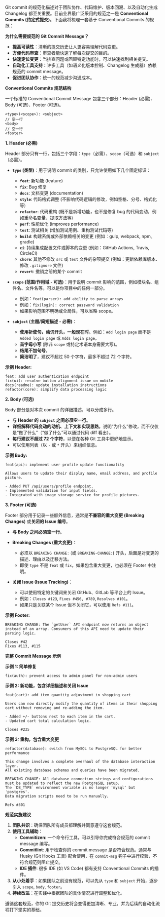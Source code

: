 Git commit 的规范化描述对于团队协作、代码维护、版本回溯、以及自动化生成 Changelog 都至关重要。目前业界最广泛采用的规范之一是 **Conventional Commits (约定式提交)**。下面我将梳理一套基于 Conventional Commits 的规范：

**为什么需要规范的 Git Commit Message？**

* **提高可读性**：清晰的提交历史让人更容易理解代码变更。
* **方便代码审查**：审查者能快速了解每次提交的目的。
* **快速定位变更**：当排查问题或回顾特定功能时，可以快速找到相关提交。
* **自动化工具支持**：许多工具（如语义化版本控制、Changelog 生成器）依赖规范的 commit message。
* **促进团队协作**：统一的规范减少沟通成本。

**Conventional Commits 规范结构**

一个标准的 Conventional Commit Message 包含三个部分：Header (必需)、Body (可选)、Footer (可选)。

```
<type>(<scope>): <subject>
// 空一行
<body>
// 空一行
<footer>
```

**1. Header (必需)**

Header 部分只有一行，包括三个字段：`type`（必需）、`scope`（可选）和 `subject`（必需）。

* **`type` (类型)**：用于说明 commit 的类别，只允许使用如下几个固定标识：
    * **`feat`**: 新功能 (feature)
    * **`fix`**: Bug 修复
    * **`docs`**: 文档变更 (documentation)
    * **`style`**: 代码格式调整 (不影响代码逻辑的修改，例如空格、分号、格式化等)
    * **`refactor`**: 代码重构 (既不是新增功能，也不是修复 bug 的代码变动，例如重命名变量、提取方法等)
    * **`perf`**: 性能优化 (improves performance)
    * **`test`**: 测试相关 (增加测试用例、重构测试代码等)
    * **`build`**: 构建系统或外部依赖相关的变更 (例如：gulp, webpack, npm, gradle)
    * **`ci`**: 持续集成配置文件或脚本的变更 (例如：GitHub Actions, Travis, CircleCI)
    * **`chore`**: 其他不修改 `src` 或 `test` 文件的杂项提交 (例如：更新依赖库版本、修改 `.gitignore` 文件)
    * **`revert`**: 撤销之前的某个 commit

* **`scope` (范围/作用域 - 可选)**：用于说明 commit 影响的范围，例如模块名、组件名、文件名等。可以是你项目中的任何一部分。
    * 例如：`feat(parser): add ability to parse arrays`
    * 例如：`fix(login): correct password validation`
    * 如果影响范围不明确或全局性，可以省略 scope。

* **`subject` (主题/简短描述 - 必需)**：
    * **使用祈使句，动词开头，一般现在时**。例如：`Add login page` 而不是 `Added login page` 或 `Adds login page`。
    * **首字母小写** (除非 `scope` 或特定术语本身需要大写)。
    * **结尾不加句号**。
    * **简洁明了**，建议不超过 50 个字符，最多不超过 72 个字符。

**示例 Header:**
```
feat: add user authentication endpoint
fix(ui): resolve button alignment issue on mobile
docs(readme): update installation instructions
refactor(core): simplify data processing logic
```

**2. Body (可选)**

Body 部分是对本次 commit 的详细描述，可以分成多行。

* **与 Header 的 `subject` 之间必须空一行**。
* **详细解释代码变动的动机、上下文和实现思路**。说明“为什么”修改，而不仅仅是“做了什么”（“做了什么”可以通过代码 diff 看出）。
* **每行建议不超过 72 个字符**，以便在各种 Git 工具中更好地显示。
* 可以使用列表（以 `-` 或 `*` 开头）来组织信息。

**示例 Body:**
```
feat(api): implement user profile update functionality

Allows users to update their display name, email address, and profile
picture.

- Added PUT /api/users/profile endpoint.
- Implemented validation for input fields.
- Integrated with image storage service for profile pictures.
```

**3. Footer (可选)**

Footer 部分用于记录一些额外信息，通常是**不兼容的重大变更 (Breaking Changes)** 或**关闭的 Issue 编号**。

* **与 Body 之间必须空一行**。

* **Breaking Changes (重大变更)**：
    * 必须以 `BREAKING CHANGE:` (或 `BREAKING-CHANGE:`) 开头，后面是对变更的描述、理由以及迁移方法。
    * 即使 `type` 不是 `feat` 或 `fix`，如果包含重大变更，也必须在 Footer 中注明。

* **关闭 Issue (Issue Tracking)**：
    * 可以使用特定的关键词来关闭 GitHub、GitLab 等平台上的 Issue。
    * 例如：`Closes #123`, `Fixes #456, #789`, `Resolves #101`。
    * 如果只是关联某个 Issue 但不关闭它，可以使用 `Refs #111`。

**示例 Footer:**
```
BREAKING CHANGE: The `getUser` API endpoint now returns an object
instead of an array. Consumers of this API need to update their
parsing logic.

Closes #42
Fixes #113, #115
```

**完整 Commit Message 示例**

**示例 1: 简单修复**
```
fix(auth): prevent access to admin panel for non-admin users
```

**示例 2: 新功能，包含详细描述和关闭 Issue**
```
feat(cart): add item quantity adjustment in shopping cart

Users can now directly modify the quantity of items in their shopping
cart without removing and re-adding the item.

- Added +/- buttons next to each item in the cart.
- Updated cart total calculation logic.

Closes #235
```

**示例 3: 重构，包含重大变更**
```
refactor(database): switch from MySQL to PostgreSQL for better performance

This change involves a complete overhaul of the database interaction layer.
All existing database schemas and queries have been migrated.

BREAKING CHANGE: All database connection strings and configurations
must be updated to reflect the new PostgreSQL setup.
The `DB_TYPE` environment variable is no longer 'mysql' but 'postgres'.
Data migration scripts need to be run manually.

Refs #301
```

**规范实施建议**

1.  **团队共识**：确保团队所有成员都理解并同意遵守这套规范。
2.  **使用工具辅助**：
    * **Commitizen**: 一个命令行工具，可以引导你完成符合规范的 commit message 编写。
    * **Commitlint**: 用于检查你的 commit message 是否符合规范。通常与 Husky (Git Hooks 工具) 配合使用，在 `commit-msg` 钩子中进行校验，不符合规范则阻止提交。
    * **IDE 插件**: 很多 IDE (如 VS Code) 都有支持 Conventional Commits 的插件。
3.  **从小处着手**：如果团队之前没有规范，可以先从 `type` 和 `subject` 开始，逐步引入 `scope`, `body`, `footer`。
4.  **持续改进**：在实践中根据团队的具体情况进行调整和优化。

遵循这套规范，你的 Git 提交历史将会变得更加清晰、专业，并为后续的自动化流程打下坚实的基础。